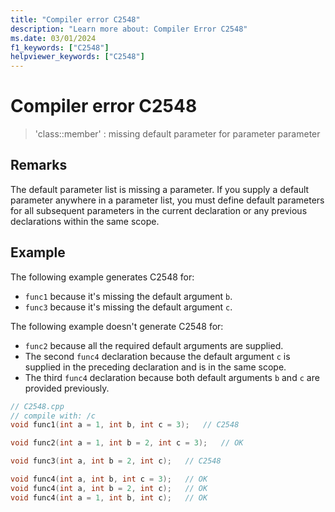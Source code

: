 ```yaml
---
title: "Compiler error C2548"
description: "Learn more about: Compiler Error C2548"
ms.date: 03/01/2024
f1_keywords: ["C2548"]
helpviewer_keywords: ["C2548"]
---
```

# Compiler error C2548

> 'class::member' : missing default parameter for parameter parameter

## Remarks

The default parameter list is missing a parameter. If you supply a default parameter anywhere in a parameter list, you must define default parameters for all subsequent parameters in the current declaration or any previous declarations within the same scope.

## Example

The following example generates C2548 for:

- `func1` because it's missing the default argument `b`.
- `func3` because it's missing the default argument `c`.

The following example doesn't generate C2548 for:

- `func2` because all the required default arguments are supplied.
- The second `func4` declaration because the default argument `c` is supplied in the preceding declaration and is in the same scope.
- The third `func4` declaration because both default arguments `b` and `c` are provided previously.

```cpp
// C2548.cpp
// compile with: /c
void func1(int a = 1, int b, int c = 3);   // C2548

void func2(int a = 1, int b = 2, int c = 3);   // OK

void func3(int a, int b = 2, int c);   // C2548

void func4(int a, int b, int c = 3);   // OK
void func4(int a, int b = 2, int c);   // OK
void func4(int a = 1, int b, int c);   // OK
```
